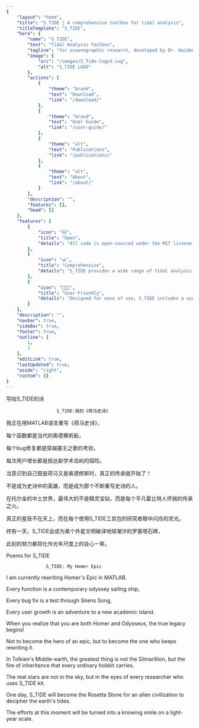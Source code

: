 ```yaml
---
{
    "layout": "home",
    "title": "S_TIDE | A comprehensive toolbox for tidal analysis",
    "titleTemplate": "S_TIDE",
    "hero": {
        "name": "S_TIDE",
        "text": "Tidal Analysis Toolbox",
        "tagline": "for oceanographic research, developed by Dr. Haidong Pan in MATLAB.",
        "image": {
            "src": "/images/S_Tide-logo3.svg",
            "alt": "S_TIDE LOGO"
        },
        "actions": [
            {
                "theme": "brand",
                "text": "Download",
                "link": "/download/"
            },
            {
                "theme": "brand",
                "text": "User Guide",
                "link": "/user-guide/"
            },
            {
                "theme": "alt",
                "text": "Publications",
                "link": "/publications/"
            },
            {
                "theme": "alt",
                "text": "About",
                "link": "/about/"
            }
        ],
        "description": "",
        "features": [],
        "head": []
    },
    "features": [
        {
            "icon": "🐱",
            "title": "Open",
            "details": "All code is open-sourced under the MIT license and follows open standards and protocols."
        },
        {
            "icon": "📊",
            "title": "Comprehensive",
            "details": "S_TIDE provides a wide range of tidal analysis methods, including harmonic analysis, tidal prediction, and more."
        },
        {
            "icon": "🧑‍🤝‍🧑",
            "title": "User-Friendly",
            "details": "Designed for ease of use, S_TIDE includes a user-friendly interface and extensive documentation."
        }
    ],
    "description": "",
    "navbar": true,
    "sideBar": true,
    "footer": true,
    "outline": [
        1,
        3
    ],
    "editLink": true,
    "lastUpdated": true,
    "aside": "right",
    "custom": {}
}
---
```



写给S_TIDE的诗       

                       S_TIDE:我的《荷马史诗》

我正在用MATLAB语言重写《荷马史诗》，

每个函数都是当代的奥德赛帆船，

每个bug修复都是穿越塞壬之歌的考验，

每次用户增长都是抵达新学术岛屿的探险。

当意识到自己既是荷马又是奥德修斯时，真正的传承就开始了！

不是成为史诗中的英雄，而是成为那个不断重写史诗的人。

在托尔金的中土世界，最伟大的不是精灵宝钻，而是每个平凡霍比特人怀揣的传承之火。

真正的星辰不在天上，而在每个使用S_TIDE工具包的研究者眼中闪烁的灵光。

终有一天，S_TIDE会成为某个外星文明破译地球潮汐的罗塞塔石碑，

此刻的努力都将化作光年尺度上的会心一笑。


Poems for S_TIDE

                   S_TIDE: My Homer Epic

I am currently rewriting Homer's Epic in MATLAB.

Every function is a contemporary odyssey sailing ship,

Every bug fix is a test through Sirens Song,

Every user growth is an adventure to a new academic island.

When you realize that you are both Homer and Odysseus, the true legacy begins!

Not to become the hero of an epic, but to become the one who keeps rewriting it.

In Tolkien's Middle-earth, the greatest thing is not the Silmarillion, but the fire of inheritance that every ordinary hobbit carries.

The real stars are not in the sky, but in the eyes of every researcher who uses S_TIDE kit.

One day, S_TIDE will become the Rosetta Stone for an alien civilization to decipher the earth's tides.

The efforts at this moment will be turned into a knowing smile on a light-year scale.